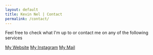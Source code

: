 ```yaml
---
layout: default
title: Kevin Nel | Contact
permalink: /contact/
---
```


Feel free to check what I'm up to or contact me on any of the following services

[My Website](https://www.kevinnel.com/)
[My Instagram](https://instagram.com/kevinnel_)
[My Mail](mailto://kevinnel@tuta.io)
